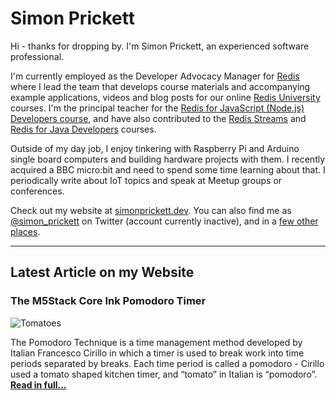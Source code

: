 # Simon Prickett

Hi - thanks for dropping by. I'm Simon Prickett, an experienced software professional.

I'm currently employed as the Developer Advocacy Manager for [Redis](https://redis.com) where I lead the team that develops course materials and accompanying example applications, videos and blog posts for our online [Redis University](https://university.redis.com) courses. I'm the principal teacher for the [Redis for JavaScript (Node.js) Developers course](https://university.redis.com/courses/ru102js/), and have also contributed to the [Redis Streams](https://university.redis.com/courses/ru202/) and [Redis for Java Developers](https://university.redis.com/courses/ru102j/) courses.

Outside of my day job, I enjoy tinkering with Raspberry Pi and Arduino single board computers and building hardware projects with them. I recently acquired a BBC micro:bit and need to spend some time learning about that. I periodically write about IoT topics and speak at Meetup groups or conferences.

Check out my website at [simonprickett.dev](https://simonprickett.dev).  You can also find me as [@simon_prickett](https://twitter.com/simon_prickett) on Twitter (account currently inactive), and in a [few other places](https://simonprickett.dev/contact/).

---

## Latest Article on my Website

### The M5Stack Core Ink Pomodoro Timer

![Tomatoes](https://simonprickett.dev/assets/images/m5stack_pomodoro_main.jpg)

The Pomodoro Technique is a time management method developed by Italian Francesco Cirillo in which a timer is used to break work into time periods separated by breaks. Each time period is called a pomodoro - Cirillo used a tomato shaped kitchen timer, and “tomato” in Italian is “pomodoro”. **[Read in full...](https://simonprickett.dev/the-m5stack-core-ink-pomodoro-timer/)**
